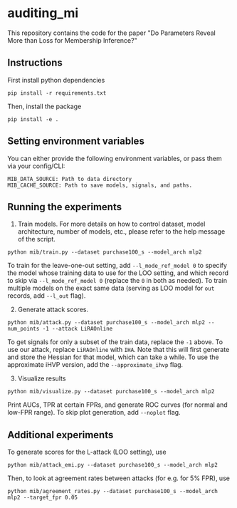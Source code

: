 # auditing_mi

This repository contains the code for the paper "Do Parameters Reveal More than Loss for Membership Inference?"

## Instructions

First install python dependencies
```
pip install -r requirements.txt
```

Then, install the package

```
pip install -e .
```

## Setting environment variables

You can either provide the following environment variables, or pass them via your config/CLI:

```
MIB_DATA_SOURCE: Path to data directory
MIB_CACHE_SOURCE: Path to save models, signals, and paths.
```

## Running the experiments

1. Train models. For more details on how to control dataset, model architecture, number of models, etc., please refer to the help message of the script.

```
python mib/train.py --dataset purchase100_s --model_arch mlp2 
```

To train for the leave-one-out setting, add `--l_mode_ref_model 0` to specify the model whose training data to use for the LOO setting, and which record to skip via `--l_mode_ref_model 0` (replace the `0` in both as needed). To train multiple models on the exact same data (serving as LOO model for `out` records, add `--l_out` flag).

2. Generate attack scores.

```
python mib/attack.py --dataset purchase100_s --model_arch mlp2 --num_points -1 --attack LiRAOnline
```

To get signals for only a subset of the train data, replace the `-1` above. To use our attack, replace `LiRAOnline` with `IHA`. Note that this will first generate and store the Hessian for that model, which can take a while. To use the approximate iHVP version, add the `--approximate_ihvp` flag.

3. Visualize results

```
python mib/visualize.py --dataset purchase100_s --model_arch mlp2
```

Print AUCs, TPR at certain FPRs, and generate ROC curves (for normal and low-FPR range). To skip plot generation, add `--noplot` flag.

## Additional experiments

To generate scores for the L-attack (LOO setting), use

```
python mib/attack_emi.py --dataset purchase100_s --model_arch mlp2
```

Then, to look at agreement rates between attacks (for e.g. for 5% FPR), use

```
python mib/agreement_rates.py --dataset purchase100_s --model_arch mlp2 --target_fpr 0.05
```
